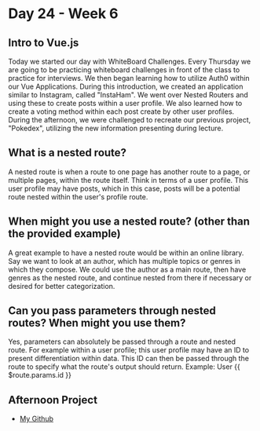 # Day 24 - Week 6
## Intro to Vue.js
Today we started our day with WhiteBoard Challenges. Every Thursday we are going to be practicing whiteboard challenges in front of the class to practice for interviews. We then began learning how to utilize Auth0 within our Vue Applications. During this introduction, we created an application similar to Instagram, called "InstaHam". We went over Nested Routers and using these to create posts within a user profile. We also learned how to create a voting method within each post create by other user profiles. During the afternoon, we were challenged to recreate our previous project, "Pokedex", utilizing the new information presenting during lecture.
## What is a nested route?
A nested route is when a route to one page has another route to a page, or multiple pages, within the route itself. Think in terms of a user profile. This user profile may have posts, which in this case, posts will be a potential route nested within the user's profile route.
## When might you use a nested route? (other than the provided example)
A great example to have a nested route would be within an online library. Say we want to look at an author, which has multiple topics or genres in which they compose. We could use the author as a main route, then have genres as the nested route, and continue nested from there if necessary or desired for better categorization. 
## Can you pass parameters through nested routes? When might you use them?
Yes, parameters can absolutely be passed through a route and nested route. For example within a user profile; this user profile may have an ID to present differentiation within data. This ID can then be passed through the route to specify what the route's output should return. Example: User {{ $route.params.id }}
## Afternoon Project
- [My Github]()